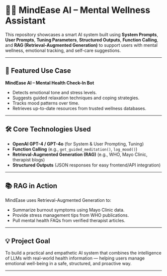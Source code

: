 
# 🧘‍♀️ MindEase AI – Mental Wellness Assistant

This repository showcases a smart AI system built using **System Prompts**, **User Prompts**, **Tuning Parameters**, **Structured Outputs**, **Function Calling**, and **RAG (Retrieval-Augmented Generation)** to support users with mental wellness, emotional tracking, and self-care suggestions.

---

## 🚀 Featured Use Case

**MindEase AI – Mental Health Check-In Bot**

- Detects emotional tone and stress levels.
- Suggests guided relaxation techniques and coping strategies.
- Tracks mood patterns over time.
- Retrieves up-to-date resources from trusted wellness databases.

---

## 🛠️ Core Technologies Used

- **OpenAI GPT-4 / GPT-4o** (for System & User Prompting, Tuning)
- **Function Calling** (e.g., `get_guided_meditation()`, `log_mood()`)
- **Retrieval-Augmented Generation (RAG)** (e.g., WHO, Mayo Clinic, therapist blogs)
- **Structured Outputs** (JSON responses for easy frontend/API integration)

---

## 📚 RAG in Action

MindEase uses Retrieval-Augmented Generation to:
- Summarize burnout symptoms using Mayo Clinic data.
- Provide stress management tips from WHO publications.
- Pull mental health FAQs from verified therapist articles.

----

## 💡 Project Goal

To build a practical and empathetic AI system that combines the intelligence of LLMs with real-world health information — helping users manage emotional well-being in a safe, structured, and proactive way.

---

